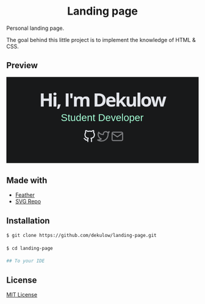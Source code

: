 <h1 style="text-align: center;">Landing page</h1>

Personal landing page.

The goal behind this little project is to implement the knowledge of HTML & CSS.

## Preview

<img src="./docs/assets/img/landing_page_preview.png" alt="Preview of the landing page" />

## Made with

<ul>
<li><a href="https://github.com/feathericons/feather" target="_blank" rel="noreferrer">Feather</a></li>

<li><a href="https://www.svgrepo.com/" target="_blank" rel="noreferrer">SVG Repo</a></li>
</ul>

## Installation

```bash
$ git clone https://github.com/dekulow/landing-page.git

$ cd landing-page

## To your IDE
```

## License
<a href="./license" alt="Project license">MIT License</a>

